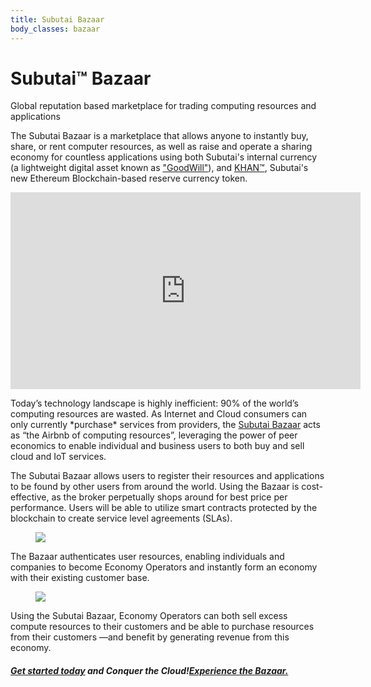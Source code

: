 ```yaml
---
title: Subutai Bazaar
body_classes: bazaar
---
```


<div class="banner" markdown="1">

<h1>Subutai™ Bazaar</h1>
<p>Global reputation based marketplace for trading computing resources and applications</p>
<div class="arrowDown">
<a href="#"><i class="fas fa-chevron-down"></i></a>
</div>

</div>

<div class="container">
    <div class="halfCol">
        <p>The Subutai Bazaar is a marketplace that allows anyone to instantly buy, share, or rent computer resources, as well as raise and operate a sharing economy for countless applications using both Subutai's internal currency (a lightweight digital asset known as <a href="#">"GoodWill"</a>), and <a href="#">KHAN™</a>, Subutai's new Ethereum Blockchain-based reserve currency token.</p>
    </div>
    <div class="halfCol videoWrap">
        <iframe width="560" height="315" src="https://www.youtube.com/embed/HtC-wI_VDTE" frameborder="0" allow="autoplay; encrypted-media" allowfullscreen></iframe>
    </div>
</div>

<!-- <div class="smallContainer"> -->
<div class="container">
    <div class="textBlock">
        <p>Today’s technology landscape is highly inefficient: 90% of the world’s computing resources are wasted. As Internet and Cloud consumers can only currently *purchase* services from providers, the <a href="#">Subutai Bazaar</a> acts as “the Airbnb of computing resources”, leveraging the power of peer economics to enable individual and business users to both buy and sell cloud and IoT services.</p>
        <p>The Subutai Bazaar allows users to register their resources and applications to be found by other users from around the world. Using the Bazaar is cost-effective, as the broker perpetually shops around for best price per performance. Users will be able to utilize smart contracts protected by the blockchain to create service level agreements (SLAs).</p>
    </div>
</div>
<div class="container">
    <figure class="fullImg">
        <img src="../images/bazaar-panel-globe.jpg">
    </figure>
</div>
<!-- <div class="smallContainer"> -->
<div class="container">
    <div class="textBlock">
        <p>The Bazaar authenticates user resources, enabling individuals and companies to become Economy Operators and instantly form an economy with their existing customer base.</p>
    </div>
</div>
<div class="container">
    <figure class="fullImg">
        <img src="../images/bazaar-panel-02.jpg">
    </figure>
</div>
<!-- <div class="smallContainer"> -->
<div class="container">
    <div class="textBlock">
        <p>Using the Subutai Bazaar, Economy Operators can both sell excess compute resources to their customers and be able to purchase resources from their customers —and benefit by generating revenue from this economy.</p>
    </div>
    <h5><a href="#">Get started today</a> and Conquer the Cloud!<a href="#">Experience the Bazaar.</a></h5>
</div>
